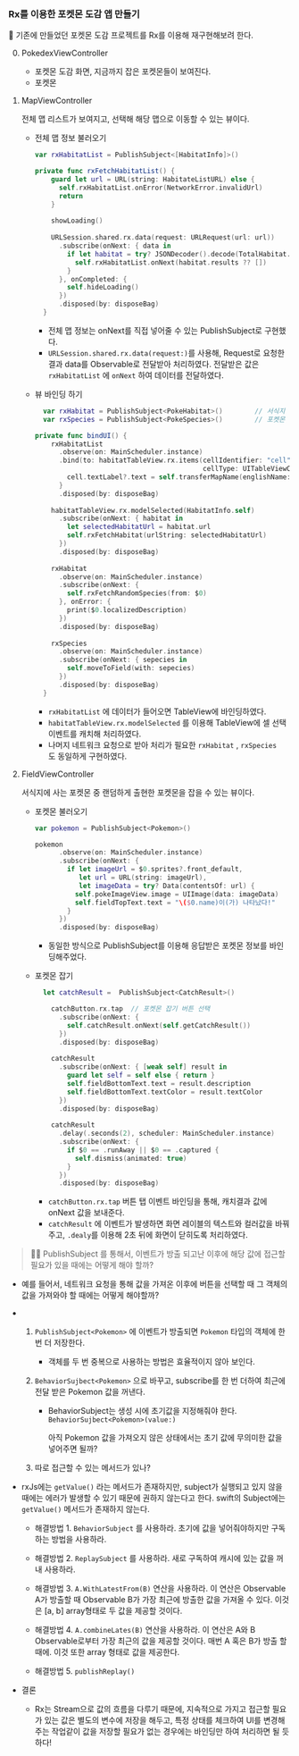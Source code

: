 ### Rx를 이용한 포켓몬 도감 앱 만들기

🐹 기존에 만들었던 포켓몬 도감 프로젝트를 Rx를 이용해 재구현해보려 한다.



0. PokedexViewController
   - 포켓몬 도감 화면, 지금까지 잡은 포켓몬들이 보여진다.
   - 포켓몬 

1. MapViewController

   전체 맵 리스트가 보여지고, 선택해 해당 맵으로 이동할 수 있는 뷰이다.

   - 전체 맵 정보 불러오기

     ```swift
     var rxHabitatList = PublishSubject<[HabitatInfo]>()
     
     private func rxFetchHabitatList() {
         guard let url = URL(string: HabitateListURL) else {
           self.rxHabitatList.onError(NetworkError.invalidUrl)
           return
         }
         
         showLoading()
         
         URLSession.shared.rx.data(request: URLRequest(url: url))
           .subscribe(onNext: { data in
             if let habitat = try? JSONDecoder().decode(TotalHabitat.self, from: data) {
               self.rxHabitatList.onNext(habitat.results ?? [])
             }
           }, onCompleted: {
             self.hideLoading()
           })
           .disposed(by: disposeBag)
       }
     ```

     - 전체 맵 정보는 onNext를 직접 넣어줄 수 있는 PublishSubject로 구현했다.
     - `URLSession.shared.rx.data(request:)`를 사용해, Request로 요청한 결과 data를 Observable로 전달받아 처리하였다. 전달받은 값은 `rxHabitatList` 에 `onNext` 하여 데이터를 전달하였다.

   - 뷰 바인딩 하기

     ```swift
       var rxHabitat = PublishSubject<PokeHabitat>()		// 서식지 개별 정보
       var rxSpecies = PublishSubject<PokeSpecies>()		// 포켓몬 종 정보
     
     private func bindUI() {
         rxHabitatList
           .observe(on: MainScheduler.instance)
           .bind(to: habitatTableView.rx.items(cellIdentifier: "cell",
                                               cellType: UITableViewCell.self)) { (row, element, cell) in
             cell.textLabel?.text = self.transferMapName(englishName: element.name)
           }
           .disposed(by: disposeBag)
         
         habitatTableView.rx.modelSelected(HabitatInfo.self)
           .subscribe(onNext: { habitat in
             let selectedHabitatUrl = habitat.url
             self.rxFetchHabitat(urlString: selectedHabitatUrl)
           })
           .disposed(by: disposeBag)
         
         rxHabitat
           .observe(on: MainScheduler.instance)
           .subscribe(onNext: {
             self.rxFetchRandomSpecies(from: $0)
           }, onError: {
             print($0.localizedDescription)
           })
           .disposed(by: disposeBag)
         
         rxSpecies
           .observe(on: MainScheduler.instance)
           .subscribe(onNext: { sepecies in
             self.moveToField(with: sepecies)
           })
           .disposed(by: disposeBag)
       }
     ```

     - `rxHabitatList` 에 데이터가 들어오면 TableView에 바인딩하였다.
     - `habitatTableView.rx.modelSelected` 를 이용해 TableView에 셀 선택이벤트를 캐치해 처리하였다.
     - 나머지 네트워크 요청으로 받아 처리가 필요한 `rxHabitat` , `rxSpecies ` 도 동일하게 구현하였다.

2. FieldViewController

   서식지에 사는 포켓몬 중 랜덤하게 출현한 포켓몬을 잡을 수 있는 뷰이다.

   - 포켓몬 불러오기

     ```swift
     var pokemon = PublishSubject<Pokemon>()
     
     pokemon
           .observe(on: MainScheduler.instance)
           .subscribe(onNext: {
             if let imageUrl = $0.sprites?.front_default,
                let url = URL(string: imageUrl),
                let imageData = try? Data(contentsOf: url) {
               self.pokeImageView.image = UIImage(data: imageData)
               self.fieldTopText.text = "\($0.name)이(가) 나타났다!"
             }
           })
           .disposed(by: disposeBag)
     ```

     - 동일한 방식으로 PublishSubject를 이용해 응답받은 포켓몬 정보를 바인딩해주었다.

   - 포켓몬 잡기

     ```swift
       let catchResult =  PublishSubject<CatchResult>()
     
         catchButton.rx.tap	 // 포켓몬 잡기 버튼 선택 
           .subscribe(onNext: {
             self.catchResult.onNext(self.getCatchResult())
           })
           .disposed(by: disposeBag)
         
         catchResult
           .subscribe(onNext: { [weak self] result in
             guard let self = self else { return }
             self.fieldBottomText.text = result.description
             self.fieldBottomText.textColor = result.textColor
           })
           .disposed(by: disposeBag)
         
         catchResult
           .delay(.seconds(2), scheduler: MainScheduler.instance)
           .subscribe(onNext: {
             if $0 == .runAway || $0 == .captured {
               self.dismiss(animated: true)
             }
           })
           .disposed(by: disposeBag)
     
     ```

     - `catchButton.rx.tap` 버튼 탭 이벤트 바인딩을 통해, 캐치결과 값에 onNext 값을 보내준다.
     - `catchResult` 에 이벤트가 발생하면 화면 레이블의 텍스트와 컬러값을 바꿔주고, `.dealy`를 이용해 2초 뒤에 화면이 닫히도록 처리하였다.



> 🙋‍♀️ PublishSubject 를 통해서, 이벤트가 방출 되고난 이후에 해당 값에 접근할 필요가 있을 때에는 어떻게 해야 할까?

- 예를 들어서, 네트워크 요청을 통해 값을 가져온 이후에 버튼을 선택할 때 그 객체의 값을 가져와야 할 때에는 어떻게 해야할까?

- 1. `PublishSubject<Pokemon>` 에 이벤트가 방출되면 `Pokemon`  타입의 객체에 한 번 더 저장한다.

     - 객체를 두 번 중복으로 사용하는 방법은 효율적이지 않아 보인다.

  2. `BehaviorSujbect<Pokemon>` 으로 바꾸고, subscribe를 한 번 더하여 최근에 전달 받은 Pokemon 값을 꺼낸다.

     - BehaviorSubject는 생성 시에 초기값을 지정해줘야 한다. `BehaviorSujbect<Pokemon>(value:)`

       아직 Pokemon 값을 가져오지 않은 상태에서는 초기 값에 무의미한 값을 넣어주면 될까?

  3. 따로 접근할 수 있는 메서드가 있나?

- rxJs에는 `getValue()` 라는 메서드가 존재하지만, subject가 실행되고 있지 않을 때에는 에러가 발생할 수 있기 때문에 권하지 않는다고 한다. swift의 Subject에는 `getValue()` 메서드가 존재하지 않는다.

  - 해결방법 1. `BehaviorSubject` 를 사용하라. 초기에 값을 넣어줘야하지만 구독하는 방법을 사용하라.
  - 해결방법 2. `ReplaySubject` 를 사용하라. 새로 구독하여 캐시에 있는 값을 꺼내 사용하라.
  - 해결방법 3. `A.WithLatestFrom(B)` 연산을 사용하라. 이 연산은 Observable A가 방출할 때 Observable B가 가장 최근에 방출한 값을 가져올 수 있다. 이것은 [a, b] array형태로 두 값을 제공할 것이다.
  - 해결방법 4. `A.combineLates(B)` 연산을 사용하라. 이 연산은 A와 B Observable로부터 가장 최근의 값을 제공할 것이다. 매번 A 혹은 B가 방출 할때에. 이것 또한 array 형태로 값을 제공한다.

  - 해결방법 5. `publishReplay()` 

- 결론

  - Rx는 Stream으로 값의 흐름을 다루기 때문에, 지속적으로 가지고 접근할 필요가 있는 값은 별도의 변수에 저장을 해두고, 특정 상태를 체크하여 UI를 변경해주는 작업같이 값을 저장할 필요가 없는 경우에는 바인딩만 하여 처리하면 될 듯 하다!